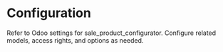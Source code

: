 # Configuration

Refer to Odoo settings for sale_product_configurator. Configure related models, access rights, and options as needed.
